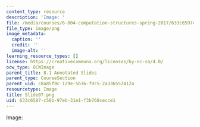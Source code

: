 ```yaml
---
content_type: resource
description: 'Image: '
file: /media/courses/6-004-computation-structures-spring-2017/633c6597c50b97eb31e1f3b768cecce1_Slide07.png
file_type: image/png
image_metadata:
  caption: ''
  credit: ''
  image-alt: ''
learning_resource_types: []
license: https://creativecommons.org/licenses/by-nc-sa/4.0/
ocw_type: OCWImage
parent_title: 8.1 Annotated Slides
parent_type: CourseSection
parent_uid: c8a85f9c-129e-5b36-f9c5-2a3365574124
resourcetype: Image
title: Slide07.png
uid: 633c6597-c50b-97eb-31e1-f3b768cecce1
---
```

Image: 